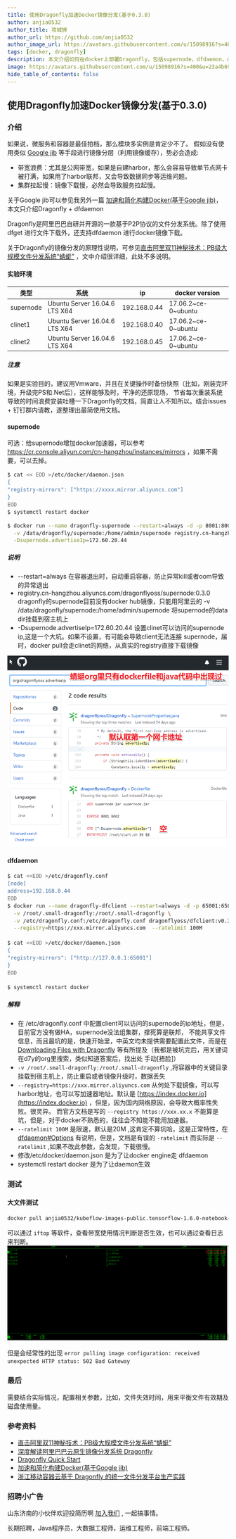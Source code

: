 ```yaml
---
title: 使用Dragonfly加速Docker镜像分发(基于0.3.0)
author: anjia0532
author_title: 攻城狮
author_url: https://github.com/anjia0532
author_image_url: https://avatars.githubusercontent.com/u/15098916?s=400&u=23a4b699baa0ed924cf1db40b9edb614d0263621&v=4
tags: [docker, dragonfly]
description: 本文介绍如何在docker上部署Dragonfly，包括supernode，dfdaemon，dfget。
image: https://avatars.githubusercontent.com/u/15098916?s=400&u=23a4b699baa0ed924cf1db40b9edb614d0263621&v=4
hide_table_of_contents: false
---
```


## 使用Dragonfly加速Docker镜像分发(基于0.3.0)

### 介绍

如果说，微服务和容器是最佳拍档，那么模块多实例是肯定少不了。
假如没有使用类似 [Google jib](https://github.com/GoogleContainerTools/jib) 等手段进行镜像分层（利用镜像缓存），势必会造成:

- 带宽浪费：尤其是公网带宽，如果是自建harbor，那么会容易导致单节点网卡被打满，如果用了harbor联邦，又会导致数据同步等运维问题。
- 集群拉起慢：镜像下载慢，必然会导致服务拉起慢。

关于Google jib可以参见我另外一篇 [加速和简化构建Docker(基于Google jib)](https://juejin.im/post/5c60c021f265da2dd37bf85b)，
本文只介绍Dragonfly + dfdaemon

Dragonfly是阿里巴巴自研并开源的一款基于P2P协议的文件分发系统。除了使用 dfget 进行文件下载外，还支持dfdaemon 进行docker镜像下载。

关于Dragonfly的镜像分发的原理性说明，可参见[直击阿里双11神秘技术：PB级大规模文件分发系统“蜻蜓”](https://yq.aliyun.com/articles/244897)
，文中介绍很详细，此处不多说明。

#### 实验环境

| 类型 | 系统 | ip | docker version |
| --- | --- | --- | --- |
| supernode | Ubuntu Server 16.04.6 LTS X64 | 192.168.0.44 | 17.06.2~ce-0~ubuntu |
| clinet1 | Ubuntu Server 16.04.6 LTS X64 | 192.168.0.40 | 17.06.2~ce-0~ubuntu |
| clinet2 | Ubuntu Server 16.04.6 LTS X64 | 192.168.0.45 | 17.06.2~ce-0~ubuntu |

##### 注意

如果是实验目的，建议用Vmware，并且在关键操作时备份快照（比如，刚装完环境，升级完PS和.Net后），这样能够及时，干净的还原现场，
节省每次重装系统导致的时间浪费安装吐槽一下Dragonfly的文档，简直让人不知所以。结合issues + 钉钉群内请教，遂整理出最简使用文档。

#### supernode

可选：给supernode增加docker加速器，可以参考 <https://cr.console.aliyun.com/cn-hangzhou/instances/mirrors> ，如果不需要，可以去掉。

```bash
$ cat << EOD >/etc/docker/daemon.json
{
"registry-mirrors": ["https://xxxx.mirror.aliyuncs.com"]
}
EOD
$ systemctl restart docker
```

```bash
$ docker run --name dragonfly-supernode --restart=always -d -p 8001:8001 -p 8002:8002 \
  -v /data/dragonfly/supernode:/home/admin/supernode registry.cn-hangzhou.aliyuncs.com/dragonflyoss/supernode:0.3.0 \
  -Dsupernode.advertiseIp=172.60.20.44
```

##### 说明

- --restart=always 在容器退出时，自动重启容器，防止异常kill或者oom导致的异常退出
- registry.cn-hangzhou.aliyuncs.com/dragonflyoss/supernode:0.3.0 dragonfly的supernode目前没有docker hub镜像，只能用阿里云的
-v /data/dragonfly/supernode:/home/admin/supernode 将supernode的data dir挂载到宿主机上
- -Dsupernode.advertiseIp=172.60.20.44 设置clinet可以访问的supernode ip,这是一个大坑。如果不设置，有可能会导致client无法连接
supernode，届时，docker pull会走clinet的网络，从真实的registry直接下载镜像

![image.png](advertiseIp.png)

#### dfdaemon

```bash
$ cat <<EOD >/etc/dragonfly.conf
[node]
address=192.168.0.44
EOD
$ docker run --name dragonfly-dfclient --restart=always -d -p 65001:65001 \
  -v /root/.small-dragonfly:/root/.small-dragonfly \
  -v /etc/dragonfly.conf:/etc/dragonfly.conf dragonflyoss/dfclient:v0.3.0 \
  --registry=https://xxx.mirror.aliyuncs.com  --ratelimit 100M
 
$ cat <<EOD >/etc/docker/daemon.json
{
"registry-mirrors": ["http://127.0.0.1:65001"]
}
EOD

$ systemctl restart docker
```

##### 解释

- 在 /etc/dragonfly.conf 中配置client可以访问的supernode的ip地址，但是，目前官方没有做HA，supernode没法组集群，撑死算是联邦，
不能共享文件信息，而且最坑的是，快速开始里，中英文均未提供需要配置此文件，而是在
[Downloading Files with Dragonfly](https://d7y.io/en-us/docs/userguide/download_files.html)
等有所提及（我都是被坑完后，用关键词在d7y的org里搜索，类似知道答案后，找出处 手动[捂脸]）
- `-v /root/.small-dragonfly:/root/.small-dragonfly` ,将容器中的关键目录挂载到宿主机上，防止重启或者镜像升级时，数据丢失
- `--registry=https://xxx.mirror.aliyuncs.com` 从何处下载镜像，可以写harbor地址，也可以写加速器地址。默认是
[https://index.docker.io](https://index.docker.io) ，但是，因为国内网络原因，会导致大概率性失败。很灵异。
而官方文档是写的 `--registry https://xxx.xx.x` 不能算是坑，但是，对于docker不熟悉的，往往会不知能不能用加速器。
- `--ratelimit 100M` 是限速，默认是20M ,这肯定不算坑哈，这是正常特性，在
[dfdaemon#Options](https://d7y.io/zh-cn/docs/quickstart.html) 有说明，但是，文档是有误的 `-ratelimit`
而实际是 `--ratelimit` ,如果不改此参数，会发现，下载很慢。
- 修改/etc/docker/daemon.json 是为了让docker engine走 dfdaemon
- systemctl restart docker 是为了让daemon生效

### 测试

#### 大文件测试

```bash
docker pull anjia0532/kubeflow-images-public.tensorflow-1.6.0-notebook-gpu:v20180604-b3733835
```

可以通过 `iftop` 等软件，查看带宽使用情况判断是否生效，也可以通过查看日志来判断。
![image.png](iftop.png)

但是会经常性的出现 `error pulling image configuration: received unexpected HTTP status: 502 Bad Gateway`

### 最后

需要结合实际情况，配置相关参数，比如，文件失效时间，用来平衡文件有效期及磁盘使用量。

### 参考资料

- [直击阿里双11神秘技术：PB级大规模文件分发系统“蜻蜓”](https://yq.aliyun.com/articles/244897)
- [深度解读阿里巴巴云原生镜像分发系统 Dragonfly](https://mp.weixin.qq.com/s?__biz=MzUzNzYxNjAzMg==&mid=2247484045&idx=1&sn=2e4586171930b8d3080eadd55be09723)
- [Dragonfly Quick Start](https://d7y.io/en-us/docs/quickstart.html)
- [加速和简化构建Docker(基于Google jib)](https://juejin.im/post/5c60c021f265da2dd37bf85b)
- [浙江移动容器云基于 Dragonfly 的统一文件分发平台生产实践](https://d7y.io/zh-cn/blog/china-mobile-practice.html)

### 招聘小广告

山东济南的小伙伴欢迎投简历啊 [加入我们](https://www.zhipin.com/gongsi/e78fa84f96fef4e733J60tq8EA~~.html) , 一起搞事情。

长期招聘，Java程序员，大数据工程师，运维工程师，前端工程师。

